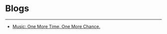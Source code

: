 
# Blogs
----------------------

* [Music: One More Time, One More Chance.](detail.html?doc=blogs/One_More_Time_One_More_Chance.md)